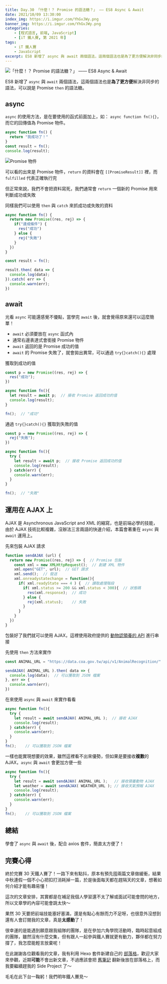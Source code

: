 ```yaml
---
title: Day.30 「什麼！？ Promise 的語法糖？」 —— ES8 Async & Await
date: 2021/10/09 13:30:00
index_img: https://i.imgur.com/YhGvJWy.png
banner_img: https://i.imgur.com/YhGvJWy.png
categories:
    - [程式語言, 前端, JavaScript]
    - [iT 鐵人賽, 第 2021 年]
tags: 
    - iT 鐵人賽
    - JavaScript
excerpt: ES8 新增了 async 與 await 兩個語法，這兩個語法也是為了更方便解決非同步的語法，可以說是 Promise then 的語法糖。
---
```


![「什麼！？ Promise 的語法糖？」 —— ES8 Async & Await](https://i.imgur.com/YhGvJWy.png)

ES8 新增了 `async` 與 `await` 兩個語法，這兩個語法也是**為了更方便**解決非同步的語法，可以說是 Promise `then` 的語法糖。

## async

`async` 的使用方法，是在要使用的函式前面加上，如： `async function fn(){}`，而它的回傳值為 Promise 物件。

```javascript
async function fn() {
  return "我成功了！"
}
const result = fn();
console.log(result);
```

![Promise 物件](https://i.imgur.com/qF29dB2.png)

可以看的出來是 Promise 物件，`return` 的資料會在 `[[PromiseResult]]` 裡，而 `fulfilled` 代表正確執行完

但正常來說，我們不會把資料寫死，我們通常會 `return` 一個新的 Promise 用來判斷成功或失敗

同樣我們可以使用 `then` 與 `catch` 來抓成功或失敗的資料

```javascript
async function fn() {
  return new Promise((res, rej) => {
    if("達成條件") {
      res("成功")
    } else {
      rej("失敗")
    }
  })
}

const result = fn();

result.then( data => {
  console.log(data);
}).catch( err => {
  console.warn(err);
})
```

## await

光看 `async` 可能還感覺不優點，當學完 `await` 後，就會覺得原來還可以這麼簡單！

- `await` 必須要放在 `async` 函式內
- 通常右邊表達式會銜接 Promise 物件
- `await` 返回的是 Promise 成功的值
- `await` 的 Promise 失敗了，就會拋出異常，可以通過 `try{}catch(){}` 處理

獲取到成功的值

```javascript
const p = new Promise((res, rej) => {
  res("成功");
})

async function fn(){
  let result = await p;  // 接收 Promise 返回成功的值
  console.log(result);
}

fn();  // "成功"
```

通過 `try{}catch(){}` 獲取到失敗的值

```javascript
const p = new Promise((res, rej) => {
  rej("失敗");
})

async function fn(){
  try {
    let result = await p;  // 接收 Promise 返回成功的值
    console.log(result);
  } catch(err) {
    console.warn(err);
  }
}

fn();  // "失敗"
```

## 運用在 AJAX 上

AJAX 是 Asynchronous JavaScript and XML 的縮寫，也是前端必學的技能，由於 AJAX 技術比較複雜，沒辦法三言兩語的快速介紹，本篇會著重在 `async` 與 `await` 運用上。

先來包裝 AJAX 請求

```javascript
function sendAJAX (url) {
  return new Promise((res, rej) => {  // Promise 包裝
    const xml = new XMLHttpRequest();  // 創建 XML 物件
    xml.open("GET", url);  // GET 請求
    xml.send();  // 發送
    xml.onreadystatechange = function(){
      if( xml.readyState === 4 ) {  // 讀取處理階段
        if( xml.status >= 200 && xml.status < 300){  // 狀態碼
          res(xml.response);  // 成功
        } else {
          rej(xml.status);    // 失敗
        }
      }
    }
  })
}
```

包裝好了我們就可以使用 AJAX，這裡使用政府提供的 [動物認領養的 API](https://data.coa.gov.tw/api.aspx#operations-tag-%E5%AF%B5%E7%89%A9) 進行串接

先使用 `then` 方法來實作

```javascript
const ANIMAL_URL = "https://data.coa.gov.tw/api/v1/AnimalRecognition/"

sendAJAX( ANIMAL_URL ).then( data => {
  console.log(data);  // 可以獲取到 JSON 檔案
}, err => {
  console.warn(err);
})
```

在來使用 `async` 與 `await` 來實作看看

```javascript
async function fn(){
  try {
    let result = await sendAJAX( ANIMAL_URL );  // 接收 AJAX
    console.log(result);
  } catch(err) {
    console.warn(err);
  }
}
fn();    // 可以獲取到 JSON 檔案
```

一樣也能實現想要的效果，雖然這裡看不出來優勢，但如果是要接收**複數**的 AJAX，`async` 與 `await` 會更加方便一些

```javascript
async function fn(){
  try {
    let result = await sendAJAX( ANIMAL_URL );   // 接收領養動物 AJAX
    let weather = await sendAJAX( WEATHER_URL ); // 接收天氣預報 AJAX
    console.log(result);
  } catch(err) {
    console.warn(err);
  }
}
fn();    // 可以獲取到 JSON 檔案
```

## 總結

學會了 `async` 與 `await` 後，配合 axios 套件，簡直太方便了！

## 完賽心得

終於完賽 30 天鐵人賽了！一路下來有點抖，原本有預先囤兩篇文章做緩衝，結果中秋連假一個不小心把扣打消耗掉一篇，於是後面每天都在趕隔天的文章，想著如何介紹才能有趣易懂！

這次的文章安排，其實都是在補足我個人學習還不太了解或面試可能會問的地方，所以文章學的內容可能會跳太快～

果然 30 天要把前端技能塞好塞滿，還是有點心有餘而力不足呀，也很意外沒想到還有人會訂閱我的文章，真是**太感動**了！

很幸運的是能遇到願意跟我組隊的團隊，是在參加六角學院活動時，臨時起意組成的團隊，雖然沒有什麼交集，但有跟人一起參與鐵人賽就更有動力，夥伴都在努力撐了，我怎麼能輕言放棄呢！

在此謝謝各位觀看我的文章，我有利用 Hexo 套件新建自己的 [部落格](https://johnsonmao.github.io/)，歡迎大家來參觀，近期**可能**不會出新文章，不過應該會把 [舊筆記](https://hackmd.io/@JohnsonMao/Front-end/%2F1aO7EIBfRXeym0AisOMRmQ) 翻新後放在部落格上，而我要繼續趕我的 Side Project 了～

毛毛在此下台一鞠躬！我們明年鐵人賽見～
